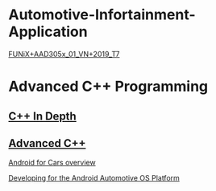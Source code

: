# Automotive-Infortainment-Application

[FUNiX+AAD305x_01_VN+2019_T7](https://lms.funix.edu.vn/courses/course-v1:FUNiX+AAD305x_01_VN+2019_T7/info)


# Advanced C++ Programming
## [C++ In Depth](https://developers.google.com/edu/c++/cpp-in-depth)
## [Advanced C++](https://www.edx.org/course/advanced-c)

[Android for Cars overview](https://developer.android.com/training/cars)

[Developing for the Android Automotive OS Platform](https://codelabs.developers.google.com/codelabs/automotive-getting-started/index.html?index=..%2F..index#0)
